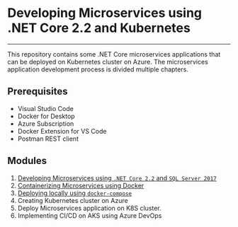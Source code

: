 # Developing Microservices using .NET Core 2.2 and Kubernetes
----
This repository contains some .NET Core microservices applications that can be deployed on Kubernetes cluster on Azure. The microservices application development process is divided multiple chapters.
## Prerequisites 
* Visual Studio Code
* Docker for Desktop
* Azure Subscription
* Docker Extension for VS Code
* Postman REST client
  
## Modules 
1. [Developing Microservices using `.NET Core 2.2` and `SQL Server 2017`](https://github.com/sonusathyadas/K8S-Microservices/blob/master/Chapter1.md)
2. [Containerizing Microservices using Docker ](https://github.com/sonusathyadas/K8S-Microservices/blob/master/Chapter2.md)
3. [Deploying locally using `docker-compose`](https://github.com/sonusathyadas/K8S-Microservices/blob/master/Chapter3.md)
4. Creating Kubernetes cluster on Azure
5. Deploy Microservices application on K8S cluster.
6. Implementing CI/CD on AKS using Azure DevOps
